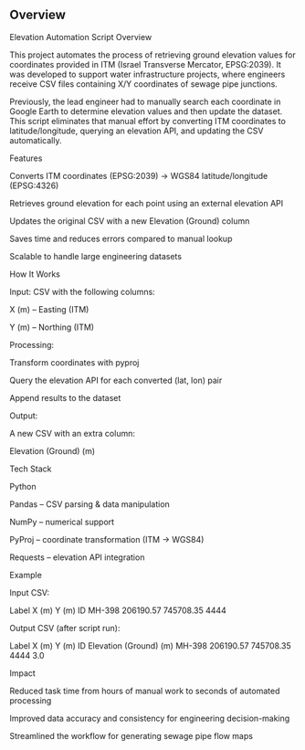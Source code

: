 ## Overview
Elevation Automation Script
 Overview

This project automates the process of retrieving ground elevation values for coordinates provided in ITM (Israel Transverse Mercator, EPSG:2039).
It was developed to support water infrastructure projects, where engineers receive CSV files containing X/Y coordinates of sewage pipe junctions.

Previously, the lead engineer had to manually search each coordinate in Google Earth to determine elevation values and then update the dataset. This script eliminates that manual effort by converting ITM coordinates to latitude/longitude, querying an elevation API, and updating the CSV automatically.

 Features

Converts ITM coordinates (EPSG:2039) → WGS84 latitude/longitude (EPSG:4326)

Retrieves ground elevation for each point using an external elevation API

Updates the original CSV with a new Elevation (Ground) column

Saves time and reduces errors compared to manual lookup

Scalable to handle large engineering datasets

 How It Works

Input: CSV with the following columns:

X (m) – Easting (ITM)

Y (m) – Northing (ITM)

Processing:

Transform coordinates with pyproj

Query the elevation API for each converted (lat, lon) pair

Append results to the dataset

Output:

A new CSV with an extra column:

Elevation (Ground) (m)

 Tech Stack

Python

Pandas – CSV parsing & data manipulation

NumPy – numerical support

PyProj – coordinate transformation (ITM → WGS84)

Requests – elevation API integration

 Example

Input CSV:

Label	X (m)	Y (m)	ID
MH-398	206190.57	745708.35	4444

Output CSV (after script run):

Label	X (m)	Y (m)	ID	Elevation (Ground) (m)
MH-398	206190.57	745708.35	4444	3.0

 Impact

Reduced task time from hours of manual work to seconds of automated processing

Improved data accuracy and consistency for engineering decision-making

Streamlined the workflow for generating sewage pipe flow maps

